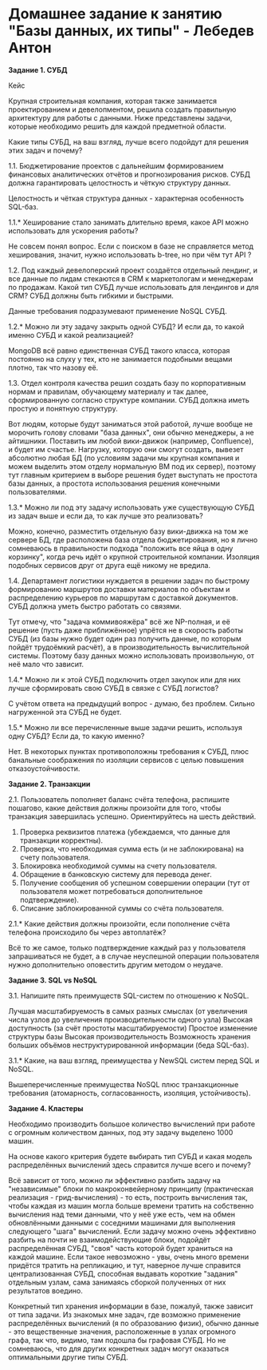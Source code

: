 # Домашнее задание к занятию "Базы данных, их типы" - Лебедев Антон

**Задание 1. СУБД**

Кейс

Крупная строительная компания, которая также занимается проектированием и девелопментом, решила создать правильную архитектуру для работы с данными. Ниже представлены задачи, которые необходимо решить для каждой предметной области.

Какие типы СУБД, на ваш взгляд, лучше всего подойдут для решения этих задач и почему?

1.1. Бюджетирование проектов с дальнейшим формированием финансовых аналитических отчётов и прогнозирования рисков. СУБД должна гарантировать целостность и чёткую структуру данных.

Целостность и чёткая структура данных - характерная особенность SQL-баз. 

1.1.* Хеширование стало занимать длительно время, какое API можно использовать для ускорения работы?

Не совсем понял вопрос. Если c поиском в базе не справляется метод хеширования, значит, нужно использовать b-tree, но при чём тут API ? 

1.2. Под каждый девелоперский проект создаётся отдельный лендинг, и все данные по лидам стекаются в CRM к маркетологам и менеджерам по продажам. Какой тип СУБД лучше использовать для лендингов и для CRM? СУБД должны быть гибкими и быстрыми.

Данные требования подразумевают применение NoSQL СУБД.

1.2.* Можно ли эту задачу закрыть одной СУБД? И если да, то какой именно СУБД и какой реализацией?

MongoDB всё равно единственная СУБД такого класса, которая постоянно на слуху у тех, кто не занимается подобными вещами плотно, так что назову её.

1.3. Отдел контроля качества решил создать базу по корпоративным нормам и правилам, обучающему материалу и так далее, сформированную согласно структуре компании. СУБД должна иметь простую и понятную структуру.

Вот людям, которые будут заниматься этой работой, лучше вообще не морочить голову словами "база данных", они обычно менеджеры, а не айтишники. Поставить им любой вики-движок (например, Confluence), и будет им счастье. Нагрузку, которую они смогут создать, вывезет абсолютно любая БД (по условиям задачи мы крупная компания и можем выделить этом отделу нормальную ВМ под их сервер), поэтому тут главным критерием в выборе решения будет выступать не простота базы данных, а простота использования решения конечными пользователями.

1.3.* Можно ли под эту задачу использовать уже существующую СУБД из задач выше и если да, то как лучше это реализовать?

Можно, конечно, разместить отдельную базу вики-движка на том же сервере БД, где расположена база отдела бюджетирования, но я лично сомневаюсь в правильности подхода "положить все яйца в одну корзинку", когда речь идёт о крупной строительной компании. Изоляция подобных сервисов друг от друга ещё никому не вредила.

1.4. Департамент логистики нуждается в решении задач по быстрому формированию маршрутов доставки материалов по объектам и распределению курьеров по маршрутам с доставкой документов. СУБД должна уметь быстро работать со связями.

Тут отмечу, что "задача коммивояжёра" всё же NP-полная, и её решение (пусть даже приближённое) упрётся не в скорость работы СУБД (из базы нужно будет один раз получить данные, по которым пойдёт трудоёмкий расчёт), а в производительность вычислительной системы. Поэтому базу данных можно использовать произвольную, от неё мало что зависит.

1.4.* Можно ли к этой СУБД подключить отдел закупок или для них лучше сформировать свою СУБД в связке с СУБД логистов?

С учётом ответа на предыдущий вопрос - думаю, без проблем. Сильно нагруженной эта СУБД не будет.

1.5.* Можно ли все перечисленные выше задачи решить, используя одну СУБД? Если да, то какую именно?

Нет. В некоторых пунктах противоположны требования к СУБД, плюс банальные соображения по изоляции сервисов с целью повышения отказоустойчивости.

**Задание 2. Транзакции**

2.1. Пользователь пополняет баланс счёта телефона, распишите пошагово, какие действия должны произойти для того, чтобы транзакция завершилась успешно. Ориентируйтесь на шесть действий.

1. Проверка реквизитов платежа (убеждаемся, что данные для транзакции корректны).
2. Проверка, что необходимая сумма есть (и не заблокирована) на счету пользователя.
3. Блокировка необходимой суммы на счету пользователя.
4. Обращение в банковскую систему для перевода денег.
5. Получение сообщения об успешном совершении операции (тут от пользователя может потребоваться дополнительное подтверждение).
6. Списание заблокированной суммы со счёта пользователя.

2.1.* Какие действия должны произойти, если пополнение счёта телефона происходило бы через автоплатёж?

Всё то же самое, только подтверждение каждый раз у пользователя запрашиваться не будет, а в случае неуспешной операции пользователя нужно дополнительно оповестить другим методом о неудаче.

**Задание 3. SQL vs NoSQL**

3.1. Напишите пять преимуществ SQL-систем по отношению к NoSQL.

Лучшая масштабируемость в самых разных смыслах (от увеличения числа узлов до увеличения производительности одного узла)
Высокая доступность (за счёт простоты масштабируемости)
Простое изменение структуры базы
Высокая производительность
Возможность хранения больших объёмов неструктурированной информации (беда SQL-баз).

3.1.* Какие, на ваш взгляд, преимущества у NewSQL систем перед SQL и NoSQL.

Вышеперечисленные преимущества NoSQL плюс транзакционные требования (атомарность, согласованность, изоляция, устойчивость).

**Задание 4. Кластеры**

Необходимо производить большое количество вычислений при работе с огромным количеством данных, под эту задачу выделено 1000 машин.

На основе какого критерия будете выбирать тип СУБД и какая модель распределённых вычислений здесь справится лучше всего и почему?

Всё зависит от того, можно ли эффективно разбить задачу на "независимые" блоки по макроконвейерному принципу (практическая реализация - грид-вычисления) - то есть, построить вычисления так, чтобы каждая из машин могла больше времени тратить на собственно вычисления над теми данными, что у неё уже есть, чем на обмен обновлёнными данными с соседними машинами для выполнения следующего "шага" вычислений. Если задачу можно очень эффективно разбить на почти не взаимодействующие блоки, подойдёт распределённая СУБД, "своя" часть которой будет храниться на каждой машине. Если такое невозможно - увы, очень много времени придётся тратить на репликацию, и тут, наверное лучше справится централизованная СУБД, способная выдавать короткие "задания" отдельным узлам, сама занимаясь сборкой полученных от них результатов воедино.

Конкретный тип хранения информации в базе, пожалуй, также зависит от типа задачи. Из знакомых мне задач, где возможно применение распределённых вычислений (я по образованию физик), обычно данные - это вещественные значения, расположенные в узлах огромного графа, так что, видимо, там подошла бы графовая СУБД. Но не сомневаюсь, что для других конкретных задач могут оказаться оптимальными другие типы СУБД.

